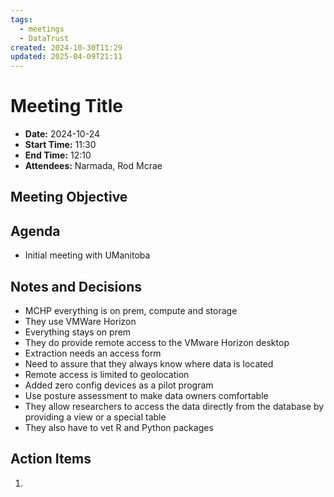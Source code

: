 ```yaml
---
tags:
  - meetings
  - DataTrust
created: 2024-10-30T11:29
updated: 2025-04-09T21:11
---
```

# Meeting Title
- **Date:** 2024-10-24
- **Start Time:** 11:30
- **End Time:** 12:10
- **Attendees:** Narmada, Rod Mcrae

## Meeting Objective


## Agenda
- Initial meeting with UManitoba

## Notes and Decisions
- MCHP everything is on prem, compute and storage
- They use VMWare Horizon
- Everything stays on prem
- They do provide remote access to the VMware Horizon desktop
- Extraction needs an access form
- Need to assure that they always know where data is located
- Remote access is limited to geolocation
- Added zero config devices as a pilot program
- Use posture assessment to make data owners comfortable
- They allow researchers to access the data directly from the database by providing a view or a special table
- They also have to vet R and Python packages

## Action Items
1.